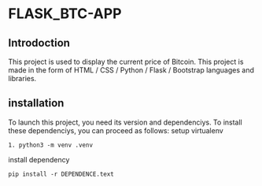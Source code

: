 # FLASK_BTC-APP
## Introdoction
This project is used to display the current price of Bitcoin. This project is made in the form of HTML / CSS / Python / Flask / Bootstrap languages and libraries.
## installation
To launch this project, you need its version and dependenciys. To install these dependenciys, you can proceed as follows:
setup virtualenv
```
1. python3 -m venv .venv
```
install dependency
```
pip install -r DEPENDENCE.text
```